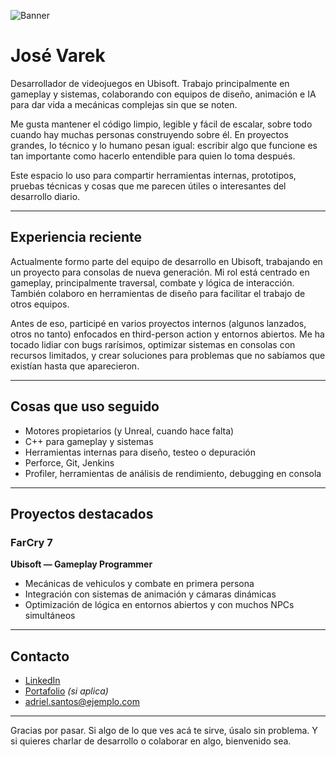
![Banner](https://github.com/user-attachments/assets/d9c8ebec-9959-4a8c-b970-f90f35f88281)


# José Varek

Desarrollador de videojuegos en Ubisoft. Trabajo principalmente en gameplay y sistemas, colaborando con equipos de diseño, animación e IA para dar vida a mecánicas complejas sin que se noten.

Me gusta mantener el código limpio, legible y fácil de escalar, sobre todo cuando hay muchas personas construyendo sobre él. En proyectos grandes, lo técnico y lo humano pesan igual: escribir algo que funcione es tan importante como hacerlo entendible para quien lo toma después.

Este espacio lo uso para compartir herramientas internas, prototipos, pruebas técnicas y cosas que me parecen útiles o interesantes del desarrollo diario.

---

## Experiencia reciente

Actualmente formo parte del equipo de desarrollo en Ubisoft, trabajando en un proyecto para consolas de nueva generación. Mi rol está centrado en gameplay, principalmente traversal, combate y lógica de interacción. También colaboro en herramientas de diseño para facilitar el trabajo de otros equipos.

Antes de eso, participé en varios proyectos internos (algunos lanzados, otros no tanto) enfocados en third-person action y entornos abiertos. Me ha tocado lidiar con bugs rarísimos, optimizar sistemas en consolas con recursos limitados, y crear soluciones para problemas que no sabíamos que existían hasta que aparecieron.

---

## Cosas que uso seguido

- Motores propietarios (y Unreal, cuando hace falta)
- C++ para gameplay y sistemas
- Herramientas internas para diseño, testeo o depuración
- Perforce, Git, Jenkins
- Profiler, herramientas de análisis de rendimiento, debugging en consola

---

##  Proyectos destacados

###  FarCry 7
**Ubisoft — Gameplay Programmer**

- Mecánicas de vehiculos y combate en primera persona
- Integración con sistemas de animación y cámaras dinámicas
- Optimización de lógica en entornos abiertos y con muchos NPCs simultáneos

---

## Contacto

- [LinkedIn](https://linkedin.com/in/adrielsantos)
- [Portafolio](https://adrielsantos.dev) *(si aplica)*
- adriel.santos@ejemplo.com

---

Gracias por pasar. Si algo de lo que ves acá te sirve, úsalo sin problema. Y si quieres charlar de desarrollo o colaborar en algo, bienvenido sea.











<!--Here are some ideas to get you started:

- 🔭 I’m currently working on ...
- 🌱 I’m currently learning ...
- 👯 I’m looking to collaborate on ...
- 🤔 I’m looking for help with ...
- 💬 Ask me about ...
- 📫 How to reach me: ...
- 😄 Pronouns: ...
- ⚡ Fun fact: ...
-->
